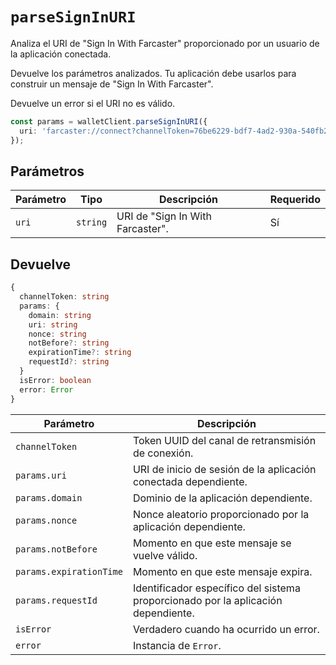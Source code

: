 # `parseSignInURI`

Analiza el URI de "Sign In With Farcaster" proporcionado por un usuario de la aplicación conectada.

Devuelve los parámetros analizados. Tu aplicación debe usarlos para construir un mensaje de "Sign In With Farcaster".

Devuelve un error si el URI no es válido.

```ts
const params = walletClient.parseSignInURI({
  uri: 'farcaster://connect?channelToken=76be6229-bdf7-4ad2-930a-540fb2de1e08&nonce=ESsxs6MaFio7OvqWb&siweUri=https%3A%2F%2Fexample.com%2Flogin&domain=example.com',
});
```

## Parámetros

| Parámetro | Tipo     | Descripción                      | Requerido |
| --------- | -------- | -------------------------------- | --------- |
| `uri`     | `string` | URI de "Sign In With Farcaster". | Sí        |

## Devuelve

```ts
{
  channelToken: string
  params: {
    domain: string
    uri: string
    nonce: string
    notBefore?: string
    expirationTime?: string
    requestId?: string
  }
  isError: boolean
  error: Error
}
```

| Parámetro               | Descripción                                                                       |
| ----------------------- | --------------------------------------------------------------------------------- |
| `channelToken`          | Token UUID del canal de retransmisión de conexión.                                |
| `params.uri`            | URI de inicio de sesión de la aplicación conectada dependiente.                   |
| `params.domain`         | Dominio de la aplicación dependiente.                                             |
| `params.nonce`          | Nonce aleatorio proporcionado por la aplicación dependiente.                      |
| `params.notBefore`      | Momento en que este mensaje se vuelve válido.                                     |
| `params.expirationTime` | Momento en que este mensaje expira.                                               |
| `params.requestId`      | Identificador específico del sistema proporcionado por la aplicación dependiente. |
| `isError`               | Verdadero cuando ha ocurrido un error.                                            |
| `error`                 | Instancia de `Error`.                                                             |
